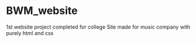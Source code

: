 # BWM_website
1st website project completed for college
Site made for music company with purely html and css
